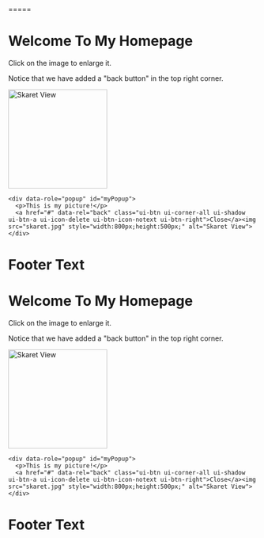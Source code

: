=====<!DOCTYPE html>
<html>
<head>
<meta name="viewport" content="width=device-width, initial-scale=1">
<link rel="stylesheet" href="http://code.jquery.com/mobile/1.4.4/jquery.mobile-1.4.4.min.css">
<script src="http://code.jquery.com/jquery-1.11.1.min.js"></script>
<script src="http://code.jquery.com/mobile/1.4.4/jquery.mobile-1.4.4.min.js"></script>
</head>
<body>

<div data-role="pageone">
  <div data-role="header">
    <h1>Welcome To My Homepage</h1>
  </div>

  <div data-role="main" class="ui-content">
    <p>Click on the image to enlarge it.</p>
    <p>Notice that we have added a "back button" in the top right corner.</p>
    <a href="#myPopup" data-rel="popup" data-position-to="window">
    <img src="skaret.jpg" alt="Skaret View" style="width:200px;"></a>

    <div data-role="popup" id="myPopup">
      <p>This is my picture!</p> 
      <a href="#" data-rel="back" class="ui-btn ui-corner-all ui-shadow ui-btn-a ui-icon-delete ui-btn-icon-notext ui-btn-right">Close</a><img src="skaret.jpg" style="width:800px;height:500px;" alt="Skaret View">
    </div>
  </div>

  <div data-role="footer">
    <h1>Footer Text</h1>
  </div>
</div> 
<div data-role="pagetwo">
  <div data-role="header">
    <h1>Welcome To My Homepage</h1>
  </div>

  <div data-role="main" class="ui-content">
    <p>Click on the image to enlarge it.</p>
    <p>Notice that we have added a "back button" in the top right corner.</p>
    <a href="#myPopup" data-rel="popup" data-position-to="window">
    <img src="skaret.jpg" alt="Skaret View" style="width:200px;"></a>

    <div data-role="popup" id="myPopup">
      <p>This is my picture!</p> 
      <a href="#" data-rel="back" class="ui-btn ui-corner-all ui-shadow ui-btn-a ui-icon-delete ui-btn-icon-notext ui-btn-right">Close</a><img src="skaret.jpg" style="width:800px;height:500px;" alt="Skaret View">
    </div>
  </div>

  <div data-role="footer">
    <h1>Footer Text</h1>
  </div>
</div>

</body>
</html>

